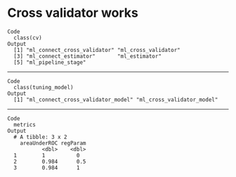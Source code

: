 # Cross validator works

    Code
      class(cv)
    Output
      [1] "ml_connect_cross_validator" "ml_cross_validator"        
      [3] "ml_connect_estimator"       "ml_estimator"              
      [5] "ml_pipeline_stage"         

---

    Code
      class(tuning_model)
    Output
      [1] "ml_connect_cross_validator_model" "ml_cross_validator_model"        

---

    Code
      metrics
    Output
      # A tibble: 3 x 2
        areaUnderROC regParam
               <dbl>    <dbl>
      1        1          0  
      2        0.984      0.5
      3        0.984      1  


